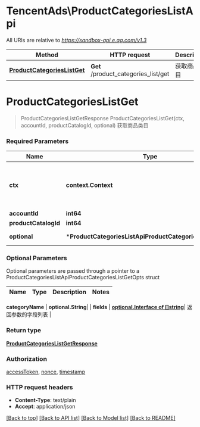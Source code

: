 # TencentAds\ProductCategoriesListApi

All URIs are relative to *https://sandbox-api.e.qq.com/v1.3*

Method | HTTP request | Description
------------- | ------------- | -------------
[**ProductCategoriesListGet**](ProductCategoriesListApi.md#ProductCategoriesListGet) | **Get** /product_categories_list/get | 获取商品类目


# **ProductCategoriesListGet**
> ProductCategoriesListGetResponse ProductCategoriesListGet(ctx, accountId, productCatalogId, optional)
获取商品类目

### Required Parameters

Name | Type | Description  | Notes
------------- | ------------- | ------------- | -------------
 **ctx** | **context.Context** | context for authentication, logging, cancellation, deadlines, tracing, etc.
  **accountId** | **int64**|  | 
  **productCatalogId** | **int64**|  | 
 **optional** | ***ProductCategoriesListApiProductCategoriesListGetOpts** | optional parameters | nil if no parameters

### Optional Parameters
Optional parameters are passed through a pointer to a ProductCategoriesListApiProductCategoriesListGetOpts struct

Name | Type | Description  | Notes
------------- | ------------- | ------------- | -------------


 **categoryName** | **optional.String**|  | 
 **fields** | [**optional.Interface of []string**](string.md)| 返回参数的字段列表 | 

### Return type

[**ProductCategoriesListGetResponse**](ProductCategoriesListGetResponse.md)

### Authorization

[accessToken](../README.md#accessToken), [nonce](../README.md#nonce), [timestamp](../README.md#timestamp)

### HTTP request headers

 - **Content-Type**: text/plain
 - **Accept**: application/json

[[Back to top]](#) [[Back to API list]](../README.md#documentation-for-api-endpoints) [[Back to Model list]](../README.md#documentation-for-models) [[Back to README]](../README.md)

